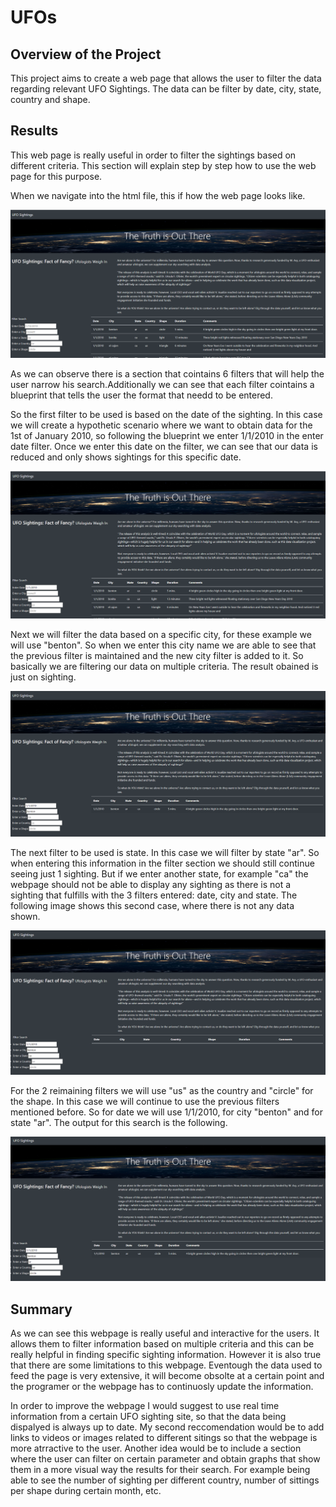 # UFOs

## Overview of the Project
This project aims to create a web page that allows the user to filter the data regarding relevant UFO Sightings. The data can be filter by date, city, state, country and shape.

## Results
This web page is really useful in order to filter the sightings based on different criteria. This section will explain step by step how to use the web page for this purpose.

When we navigate into the html file, this if how the web page looks like.

![](static/images/initial_webpage.png)

As we can observe there is a section that cointains 6 filters that will help the user narrow his search.Additionally we can see that each filter cointains a blueprint that tells the user the format that needd to be entered.

So the first filter to be used is based on the date of the sighting. In this case we will create a hypothetic scenario where we want to obtain data for the 1st of January 2010, so following the blueprint we enter 1/1/2010 in the enter date filter. Once we enter this date on the filter, we can see that our data is reduced and only shows sightings for this specific date.

![](static/images/enter_date.png)

Next we will filter the data based on a specific city, for these example we will use "benton". So when we enter this city name we are able to see that the previous filter is maintained and the new city filter is added to it. So basically we are filtering our data on multiple criteria. The result obained is just on sighting. 

![](static/images/enter_city.png)

The next filter to be used is state. In this case we will filter by state "ar". So when entering this information in the filter section we should still continue seeing just 1 sighting. But if we enter another state, for example "ca" the webpage should not be able to display any sighting as there is not a sighting that fulfills with the 3 filters entered: date, city and state. The following image shows this second case, where there is not any data shown. 

![](static/images/enter_state.png)

For the 2 reimaining filters we will use "us" as the country and "circle" for the shape. In this case we will continue to use the previous filters mentioned before. So for date we will use 1/1/2010, for city "benton" and for state "ar". The output for this search is the following. 

![](static/images/enter_country_shape.png)


## Summary

As we can see this webpage is really useful and interactive for the users. It allows them to filter information based on multiple criteria and this can be really helpful in finding specific sighting information. However it is also true that there are some limitations to this webpage. Eventough the data used to feed the page is very extensive, it will become obsolte at a certain point and the programer or the webpage has to continuosly update the information. 

In order to improve the webpage I would suggest to use real time information from a certain UFO sighting site, so that the data being dispalyed is always up to date. My second reccomendation would be to add links to videos or images related to different sitings so that the webpage is more atrractive to the user. Another idea would be to include a section where the user can filter on certain parameter and obtain graphs that show them in a more visual way the results for their search. For example being able to see the number of sighting per different country, number of sittings per shape during certain month, etc. 

